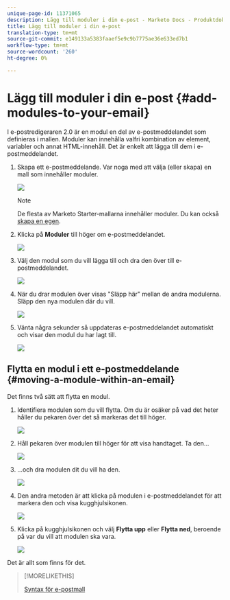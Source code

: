 ```yaml
---
unique-page-id: 11371065
description: Lägg till moduler i din e-post - Marketo Docs - Produktdokumentation
title: Lägg till moduler i din e-post
translation-type: tm+mt
source-git-commit: e149133a5383faaef5e9c9b7775ae36e633ed7b1
workflow-type: tm+mt
source-wordcount: '260'
ht-degree: 0%

---
```



# Lägg till moduler i din e-post {#add-modules-to-your-email}

I e-postredigeraren 2.0 är en modul en del av e-postmeddelandet som definieras i mallen. Moduler kan innehålla valfri kombination av element, variabler och annat HTML-innehåll. Det är enkelt att lägga till dem i e-postmeddelandet.

1. Skapa ett e-postmeddelande. Var noga med att välja (eller skapa) en mall som innehåller moduler.

   ![](assets/one-1.png)

   >[!NOTE]
   >
   >De flesta av Marketo Starter-mallarna innehåller moduler. Du kan också [skapa en egen](http://docs.marketo.com/display/DOCS/Email+Template+Syntax#EmailTemplateSyntax-Modules).

1. Klicka på **Moduler** till höger om e-postmeddelandet.

   ![](assets/two-3.png)

1. Välj den modul som du vill lägga till och dra den över till e-postmeddelandet.

   ![](assets/three-3.png)

1. När du drar modulen över visas &quot;Släpp här&quot; mellan de andra modulerna. Släpp den nya modulen där du vill.

   ![](assets/four-2.png)

1. Vänta några sekunder så uppdateras e-postmeddelandet automatiskt och visar den modul du har lagt till.

   ![](assets/five-3.png)

## Flytta en modul i ett e-postmeddelande {#moving-a-module-within-an-email}

Det finns två sätt att flytta en modul.

1. Identifiera modulen som du vill flytta. Om du är osäker på vad det heter håller du pekaren över det så markeras det till höger.

   ![](assets/six-2.png)

1. Håll pekaren över modulen till höger för att visa handtaget. Ta den...

   ![](assets/seven-2.png)

1. ...och dra modulen dit du vill ha den.

   ![](assets/eight-2.png)

1. Den andra metoden är att klicka på modulen i e-postmeddelandet för att markera den och visa kugghjulsikonen.

   ![](assets/nine-2.png)

1. Klicka på kugghjulsikonen och välj **Flytta upp** eller **Flytta ned**, beroende på var du vill att modulen ska vara.

   ![](assets/ten-2.png)

Det är allt som finns för det.

>[!MORELIKETHIS]
>
>[Syntax för e-postmall](email-template-syntax.md)

